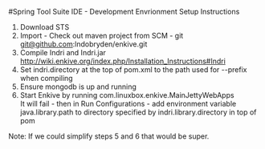 #Spring Tool Suite IDE - Development Envrionment Setup Instructions

1. Download STS	
2. Import - Check out maven project from SCM - git  
   git@github.com:lndobryden/enkive.git
3. Compile Indri and Indri.jar  
   http://wiki.enkive.org/index.php/Installation_Instructions#Indri
4. Set indri.directory at the top of pom.xml to the path used for --prefix when compiling
5. Ensure mongodb is up and running
6. Start Enkive by running com.linuxbox.enkive.MainJettyWebApps  
   It will fail - then in Run Configurations - add environment variable java.library.path to directory specified by indri.library.directory in top of pom


Note: If we could simplify steps 5 and 6 that would be super.